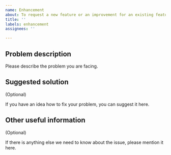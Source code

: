```yaml
---
name: Enhancement
about: To request a new feature or an improvement for an existing feature
title: ''
labels: enhancement
assignees: ''

---
```


## Problem description

Please describe the problem you are facing.

## Suggested solution

(Optional)

If you have an idea how to fix your problem, you can suggest it here.

## Other useful information

(Optional)

If there is anything else we need to know about the issue, please mention it here.
